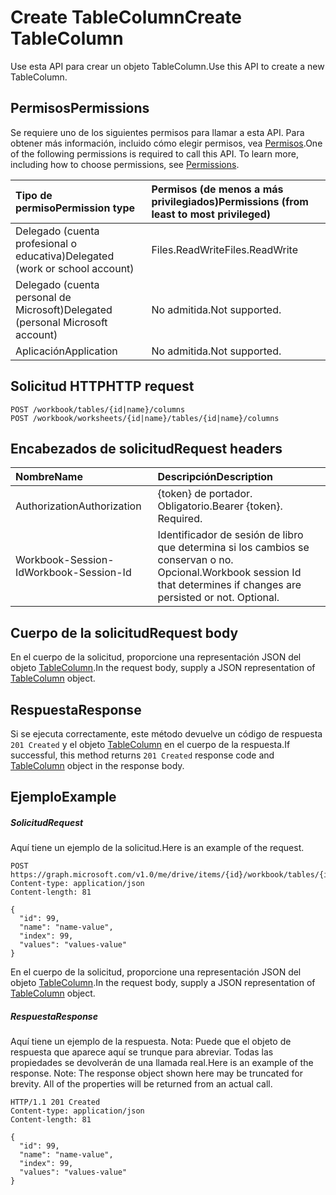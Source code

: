 # <a name="create-tablecolumn"></a><span data-ttu-id="ad081-101">Create TableColumn</span><span class="sxs-lookup"><span data-stu-id="ad081-101">Create TableColumn</span></span>

<span data-ttu-id="ad081-102">Use esta API para crear un objeto TableColumn.</span><span class="sxs-lookup"><span data-stu-id="ad081-102">Use this API to create a new TableColumn.</span></span>
## <a name="permissions"></a><span data-ttu-id="ad081-103">Permisos</span><span class="sxs-lookup"><span data-stu-id="ad081-103">Permissions</span></span>
<span data-ttu-id="ad081-p101">Se requiere uno de los siguientes permisos para llamar a esta API. Para obtener más información, incluido cómo elegir permisos, vea [Permisos](../../../concepts/permissions_reference.md).</span><span class="sxs-lookup"><span data-stu-id="ad081-p101">One of the following permissions is required to call this API. To learn more, including how to choose permissions, see [Permissions](../../../concepts/permissions_reference.md).</span></span>

|<span data-ttu-id="ad081-106">Tipo de permiso</span><span class="sxs-lookup"><span data-stu-id="ad081-106">Permission type</span></span>      | <span data-ttu-id="ad081-107">Permisos (de menos a más privilegiados)</span><span class="sxs-lookup"><span data-stu-id="ad081-107">Permissions (from least to most privileged)</span></span>              |
|:--------------------|:---------------------------------------------------------|
|<span data-ttu-id="ad081-108">Delegado (cuenta profesional o educativa)</span><span class="sxs-lookup"><span data-stu-id="ad081-108">Delegated (work or school account)</span></span> | <span data-ttu-id="ad081-109">Files.ReadWrite</span><span class="sxs-lookup"><span data-stu-id="ad081-109">Files.ReadWrite</span></span>    |
|<span data-ttu-id="ad081-110">Delegado (cuenta personal de Microsoft)</span><span class="sxs-lookup"><span data-stu-id="ad081-110">Delegated (personal Microsoft account)</span></span> | <span data-ttu-id="ad081-111">No admitida.</span><span class="sxs-lookup"><span data-stu-id="ad081-111">Not supported.</span></span>    |
|<span data-ttu-id="ad081-112">Aplicación</span><span class="sxs-lookup"><span data-stu-id="ad081-112">Application</span></span> | <span data-ttu-id="ad081-113">No admitida.</span><span class="sxs-lookup"><span data-stu-id="ad081-113">Not supported.</span></span> |

## <a name="http-request"></a><span data-ttu-id="ad081-114">Solicitud HTTP</span><span class="sxs-lookup"><span data-stu-id="ad081-114">HTTP request</span></span>
<!-- { "blockType": "ignored" } -->
```http
POST /workbook/tables/{id|name}/columns
POST /workbook/worksheets/{id|name}/tables/{id|name}/columns

```
## <a name="request-headers"></a><span data-ttu-id="ad081-115">Encabezados de solicitud</span><span class="sxs-lookup"><span data-stu-id="ad081-115">Request headers</span></span>
| <span data-ttu-id="ad081-116">Nombre</span><span class="sxs-lookup"><span data-stu-id="ad081-116">Name</span></span>       | <span data-ttu-id="ad081-117">Descripción</span><span class="sxs-lookup"><span data-stu-id="ad081-117">Description</span></span>|
|:---------------|:----------|
| <span data-ttu-id="ad081-118">Authorization</span><span class="sxs-lookup"><span data-stu-id="ad081-118">Authorization</span></span>  | <span data-ttu-id="ad081-p102">{token} de portador. Obligatorio.</span><span class="sxs-lookup"><span data-stu-id="ad081-p102">Bearer {token}. Required.</span></span> |
| <span data-ttu-id="ad081-121">Workbook-Session-Id</span><span class="sxs-lookup"><span data-stu-id="ad081-121">Workbook-Session-Id</span></span>  | <span data-ttu-id="ad081-p103">Identificador de sesión de libro que determina si los cambios se conservan o no. Opcional.</span><span class="sxs-lookup"><span data-stu-id="ad081-p103">Workbook session Id that determines if changes are persisted or not. Optional.</span></span>|

## <a name="request-body"></a><span data-ttu-id="ad081-124">Cuerpo de la solicitud</span><span class="sxs-lookup"><span data-stu-id="ad081-124">Request body</span></span>
<span data-ttu-id="ad081-125">En el cuerpo de la solicitud, proporcione una representación JSON del objeto [TableColumn](../resources/tablecolumn.md).</span><span class="sxs-lookup"><span data-stu-id="ad081-125">In the request body, supply a JSON representation of [TableColumn](../resources/tablecolumn.md) object.</span></span>

## <a name="response"></a><span data-ttu-id="ad081-126">Respuesta</span><span class="sxs-lookup"><span data-stu-id="ad081-126">Response</span></span>

<span data-ttu-id="ad081-127">Si se ejecuta correctamente, este método devuelve un código de respuesta `201 Created` y el objeto [TableColumn](../resources/tablecolumn.md) en el cuerpo de la respuesta.</span><span class="sxs-lookup"><span data-stu-id="ad081-127">If successful, this method returns `201 Created` response code and [TableColumn](../resources/tablecolumn.md) object in the response body.</span></span>

## <a name="example"></a><span data-ttu-id="ad081-128">Ejemplo</span><span class="sxs-lookup"><span data-stu-id="ad081-128">Example</span></span>
##### <a name="request"></a><span data-ttu-id="ad081-129">Solicitud</span><span class="sxs-lookup"><span data-stu-id="ad081-129">Request</span></span>
<span data-ttu-id="ad081-130">Aquí tiene un ejemplo de la solicitud.</span><span class="sxs-lookup"><span data-stu-id="ad081-130">Here is an example of the request.</span></span>
<!-- {
  "blockType": "request",
  "name": "create_tablecolumn_from_table"
}-->
```http
POST https://graph.microsoft.com/v1.0/me/drive/items/{id}/workbook/tables/{id|name}/columns
Content-type: application/json
Content-length: 81

{
  "id": 99,
  "name": "name-value",
  "index": 99,
  "values": "values-value"
}
```
<span data-ttu-id="ad081-131">En el cuerpo de la solicitud, proporcione una representación JSON del objeto [TableColumn](../resources/tablecolumn.md).</span><span class="sxs-lookup"><span data-stu-id="ad081-131">In the request body, supply a JSON representation of [TableColumn](../resources/tablecolumn.md) object.</span></span>
##### <a name="response"></a><span data-ttu-id="ad081-132">Respuesta</span><span class="sxs-lookup"><span data-stu-id="ad081-132">Response</span></span>
<span data-ttu-id="ad081-p104">Aquí tiene un ejemplo de la respuesta. Nota: Puede que el objeto de respuesta que aparece aquí se trunque para abreviar. Todas las propiedades se devolverán de una llamada real.</span><span class="sxs-lookup"><span data-stu-id="ad081-p104">Here is an example of the response. Note: The response object shown here may be truncated for brevity. All of the properties will be returned from an actual call.</span></span>
<!-- {
  "blockType": "response",
  "truncated": true,
  "@odata.type": "microsoft.graph.tableColumn"
} -->
```http
HTTP/1.1 201 Created
Content-type: application/json
Content-length: 81

{
  "id": 99,
  "name": "name-value",
  "index": 99,
  "values": "values-value"
}
```

<!-- uuid: 8fcb5dbc-d5aa-4681-8e31-b001d5168d79
2015-10-25 14:57:30 UTC -->
<!-- {
  "type": "#page.annotation",
  "description": "Create TableColumn",
  "keywords": "",
  "section": "documentation",
  "tocPath": ""
}-->